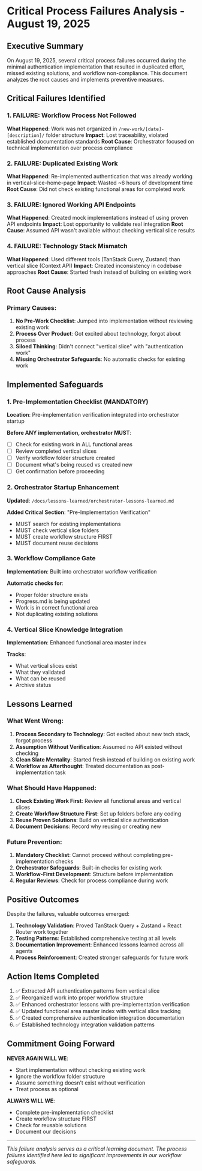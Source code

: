# Critical Process Failures Analysis - August 19, 2025

## Executive Summary
On August 19, 2025, several critical process failures occurred during the minimal authentication implementation that resulted in duplicated effort, missed existing solutions, and workflow non-compliance. This document analyzes the root causes and implements preventive measures.

## Critical Failures Identified

### 1. FAILURE: Workflow Process Not Followed
**What Happened**: Work was not organized in `/new-work/[date]-[description]/` folder structure
**Impact**: Lost traceability, violated established documentation standards
**Root Cause**: Orchestrator focused on technical implementation over process compliance

### 2. FAILURE: Duplicated Existing Work
**What Happened**: Re-implemented authentication that was already working in vertical-slice-home-page
**Impact**: Wasted ~6 hours of development time
**Root Cause**: Did not check existing functional areas for completed work

### 3. FAILURE: Ignored Working API Endpoints
**What Happened**: Created mock implementations instead of using proven API endpoints
**Impact**: Lost opportunity to validate real integration
**Root Cause**: Assumed API wasn't available without checking vertical slice results

### 4. FAILURE: Technology Stack Mismatch
**What Happened**: Used different tools (TanStack Query, Zustand) than vertical slice (Context API)
**Impact**: Created inconsistency in codebase approaches
**Root Cause**: Started fresh instead of building on existing work

## Root Cause Analysis

### Primary Causes:
1. **No Pre-Work Checklist**: Jumped into implementation without reviewing existing work
2. **Process Over Product**: Got excited about technology, forgot about process
3. **Siloed Thinking**: Didn't connect "vertical slice" with "authentication work"
4. **Missing Orchestrator Safeguards**: No automatic checks for existing work

## Implemented Safeguards

### 1. Pre-Implementation Checklist (MANDATORY)
**Location**: Pre-implementation verification integrated into orchestrator startup

**Before ANY implementation, orchestrator MUST**:
- [ ] Check for existing work in ALL functional areas
- [ ] Review completed vertical slices
- [ ] Verify workflow folder structure created
- [ ] Document what's being reused vs created new
- [ ] Get confirmation before proceeding

### 2. Orchestrator Startup Enhancement
**Updated**: `/docs/lessons-learned/orchestrator-lessons-learned.md`

**Added Critical Section**: "Pre-Implementation Verification"
- MUST search for existing implementations
- MUST check vertical slice folders
- MUST create workflow structure FIRST
- MUST document reuse decisions

### 3. Workflow Compliance Gate
**Implementation**: Built into orchestrator workflow verification

**Automatic checks for**:
- Proper folder structure exists
- Progress.md is being updated
- Work is in correct functional area
- Not duplicating existing solutions

### 4. Vertical Slice Knowledge Integration
**Implementation**: Enhanced functional area master index

**Tracks**:
- What vertical slices exist
- What they validated
- What can be reused
- Archive status

## Lessons Learned

### What Went Wrong:
1. **Process Secondary to Technology**: Got excited about new tech stack, forgot process
2. **Assumption Without Verification**: Assumed no API existed without checking
3. **Clean Slate Mentality**: Started fresh instead of building on existing work
4. **Workflow as Afterthought**: Treated documentation as post-implementation task

### What Should Have Happened:
1. **Check Existing Work First**: Review all functional areas and vertical slices
2. **Create Workflow Structure First**: Set up folders before any coding
3. **Reuse Proven Solutions**: Build on vertical slice authentication
4. **Document Decisions**: Record why reusing or creating new

### Future Prevention:
1. **Mandatory Checklist**: Cannot proceed without completing pre-implementation checks
2. **Orchestrator Safeguards**: Built-in checks for existing work
3. **Workflow-First Development**: Structure before implementation
4. **Regular Reviews**: Check for process compliance during work

## Positive Outcomes

Despite the failures, valuable outcomes emerged:
1. **Technology Validation**: Proved TanStack Query + Zustand + React Router work together
2. **Testing Patterns**: Established comprehensive testing at all levels
3. **Documentation Improvement**: Enhanced lessons learned across all agents
4. **Process Reinforcement**: Created stronger safeguards for future work

## Action Items Completed

1. ✅ Extracted API authentication patterns from vertical slice
2. ✅ Reorganized work into proper workflow structure  
3. ✅ Enhanced orchestrator lessons with pre-implementation verification
4. ✅ Updated functional area master index with vertical slice tracking
5. ✅ Created comprehensive authentication integration documentation
6. ✅ Established technology integration validation patterns

## Commitment Going Forward

**NEVER AGAIN WILL WE**:
- Start implementation without checking existing work
- Ignore the workflow folder structure
- Assume something doesn't exist without verification
- Treat process as optional

**ALWAYS WILL WE**:
- Complete pre-implementation checklist
- Create workflow structure FIRST
- Check for reusable solutions
- Document our decisions

---

*This failure analysis serves as a critical learning document. The process failures identified here led to significant improvements in our workflow safeguards.*